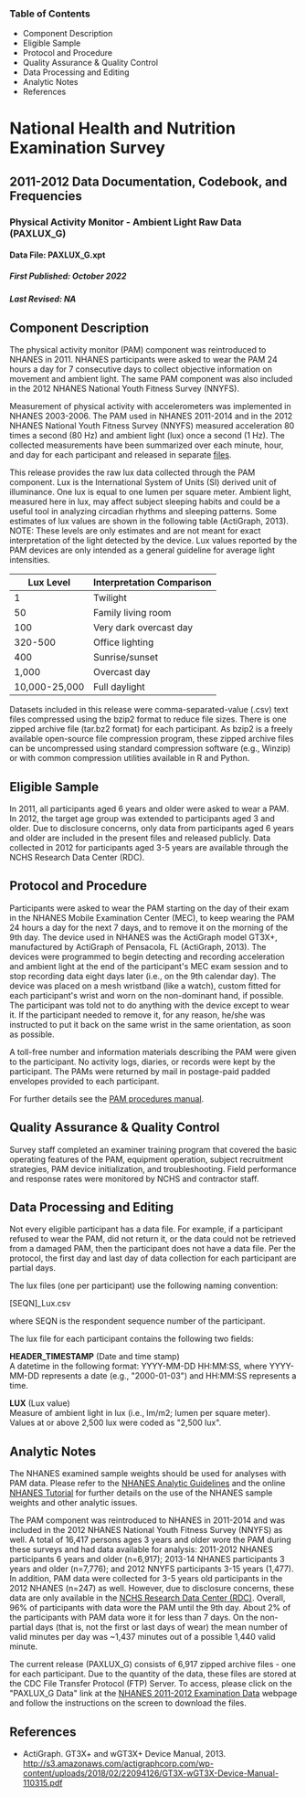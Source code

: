 ### Table of Contents

  * Component Description
  * Eligible Sample
  * Protocol and Procedure
  * Quality Assurance & Quality Control
  * Data Processing and Editing
  * Analytic Notes
  * References

# National Health and Nutrition Examination Survey

## 2011-2012 Data Documentation, Codebook, and Frequencies

### Physical Activity Monitor - Ambient Light Raw Data (PAXLUX_G)

####  Data File: PAXLUX_G.xpt

##### First Published: October 2022

##### Last Revised: NA

## Component Description

The physical activity monitor (PAM) component was reintroduced to NHANES in
2011. NHANES participants were asked to wear the PAM 24 hours a day for 7
consecutive days to collect objective information on movement and ambient
light. The same PAM component was also included in the 2012 NHANES National
Youth Fitness Survey (NNYFS).

Measurement of physical activity with accelerometers was implemented in NHANES
2003-2006. The PAM used in NHANES 2011-2014 and in the 2012 NHANES National
Youth Fitness Survey (NNYFS) measured acceleration 80 times a second (80 Hz)
and ambient light (lux) once a second (1 Hz). The collected measurements have
been summarized over each minute, hour, and day for each participant and
released in separate
[files](https://wwwn.cdc.gov/nchs/nhanes/search/datapage.aspx?Component=Examination&CycleBeginYear=2011).

This release provides the raw lux data collected through the PAM component.
Lux is the International System of Units (SI) derived unit of illuminance. One
lux is equal to one lumen per square meter. Ambient light, measured here in
lux, may affect subject sleeping habits and could be a useful tool in
analyzing circadian rhythms and sleeping patterns. Some estimates of lux
values are shown in the following table (ActiGraph, 2013). NOTE: These levels
are only estimates and are not meant for exact interpretation of the light
detected by the device. Lux values reported by the PAM devices are only
intended as a general guideline for average light intensities.

Lux Level | Interpretation Comparison  
---|---  
1 | Twilight  
50 | Family living room  
100 | Very dark overcast day  
320-500 | Office lighting  
400 | Sunrise/sunset  
1,000 | Overcast day  
10,000-25,000 | Full daylight  
  
Datasets included in this release were comma-separated-value (.csv) text files
compressed using the bzip2 format to reduce file sizes. There is one zipped
archive file (tar.bz2 format) for each participant. As bzip2 is a freely
available open-source file compression program, these zipped archive files can
be uncompressed using standard compression software (e.g., Winzip) or with
common compression utilities available in R and Python.

## Eligible Sample

In 2011, all participants aged 6 years and older were asked to wear a PAM. In
2012, the target age group was extended to participants aged 3 and older. Due
to disclosure concerns, only data from participants aged 6 years and older are
included in the present files and released publicly. Data collected in 2012
for participants aged 3-5 years are available through the NCHS Research Data
Center (RDC).

## Protocol and Procedure

Participants were asked to wear the PAM starting on the day of their exam in
the NHANES Mobile Examination Center (MEC), to keep wearing the PAM 24 hours a
day for the next 7 days, and to remove it on the morning of the 9th day. The
device used in NHANES was the ActiGraph model GT3X+, manufactured by ActiGraph
of Pensacola, FL (ActiGraph, 2013). The devices were programmed to begin
detecting and recording acceleration and ambient light at the end of the
participant's MEC exam session and to stop recording data eight days later
(i.e., on the 9th calendar day). The device was placed on a mesh wristband
(like a watch), custom fitted for each participant's wrist and worn on the
non-dominant hand, if possible. The participant was told not to do anything
with the device except to wear it. If the participant needed to remove it, for
any reason, he/she was instructed to put it back on the same wrist in the same
orientation, as soon as possible.

A toll-free number and information materials describing the PAM were given to
the participant. No activity logs, diaries, or records were kept by the
participant. The PAMs were returned by mail in postage-paid padded envelopes
provided to each participant.

For further details see the [PAM procedures
manual](https://wwwn.cdc.gov/nchs/nhanes/continuousnhanes/manuals.aspx?Cycle=2011-2012).

## Quality Assurance & Quality Control

Survey staff completed an examiner training program that covered the basic
operating features of the PAM, equipment operation, subject recruitment
strategies, PAM device initialization, and troubleshooting. Field performance
and response rates were monitored by NCHS and contractor staff.

## Data Processing and Editing

Not every eligible participant has a data file. For example, if a participant
refused to wear the PAM, did not return it, or the data could not be retrieved
from a damaged PAM, then the participant does not have a data file. Per the
protocol, the first day and last day of data collection for each participant
are partial days.

The lux files (one per participant) use the following naming convention:

   [SEQN]_Lux.csv

where SEQN is the respondent sequence number of the participant.

The lux file for each participant contains the following two fields:

**HEADER_TIMESTAMP** (Date and time stamp)  
A datetime in the following format: YYYY-MM-DD HH:MM:SS, where YYYY-MM-DD
represents a date (e.g., "2000-01-03") and HH:MM:SS represents a time.

**LUX** (Lux value)  
Measure of ambient light in lux (i.e., lm/m2; lumen per square meter). Values
at or above 2,500 lux were coded as "2,500 lux".

## Analytic Notes

The NHANES examined sample weights should be used for analyses with PAM data.
Please refer to the [NHANES Analytic
Guidelines](https://wwwn.cdc.gov/nchs/nhanes/analyticguidelines.aspx) and the
online [NHANES
Tutorial](https://wwwn.cdc.gov/nchs/nhanes/tutorials/default.aspx?CDC_AA_refVal=https%3A%2F%2Fwww.cdc.gov%2Fnchs%2Ftutorials%2Findex.htm)
for further details on the use of the NHANES sample weights and other analytic
issues.

The PAM component was reintroduced to NHANES in 2011-2014 and was included in
the 2012 NHANES National Youth Fitness Survey (NNYFS) as well. A total of
16,417 persons ages 3 years and older wore the PAM during these surveys and
had data available for analysis: 2011-2012 NHANES participants 6 years and
older (n=6,917); 2013-14 NHANES participants 3 years and older (n=7,776); and
2012 NNYFS participants 3-15 years (1,477). In addition, PAM data were
collected for 3-5 years old participants in the 2012 NHANES (n=247) as well.
However, due to disclosure concerns, these data are only available in the
[NCHS Research Data Center (RDC)](https://www.cdc.gov/rdc). Overall, 96% of
participants with data wore the PAM until the 9th day. About 2% of the
participants with PAM data wore it for less than 7 days. On the non-partial
days (that is, not the first or last days of wear) the mean number of valid
minutes per day was ~1,437 minutes out of a possible 1,440 valid minute.

The current release (PAXLUX_G) consists of 6,917 zipped archive files - one
for each participant. Due to the quantity of the data, these files are stored
at the CDC File Transfer Protocol (FTP) Server. To access, please click on the
"PAXLUX_G Data" link at the [NHANES 2011-2012 Examination
Data](https://wwwn.cdc.gov/nchs/nhanes/search/datapage.aspx?Component=Examination&CycleBeginYear=2011)
webpage and follow the instructions on the screen to download the files.

## References

  * ActiGraph. GT3X+ and wGT3X+ Device Manual, 2013. <http://s3.amazonaws.com/actigraphcorp.com/wp-content/uploads/2018/02/22094126/GT3X-wGT3X-Device-Manual-110315.pdf>

